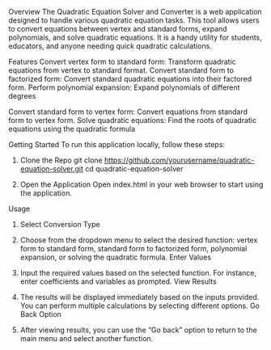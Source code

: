 Overview
The Quadratic Equation Solver and Converter is a web application designed to handle various quadratic equation tasks. This tool allows users to convert equations between vertex and standard forms, expand polynomials, and solve quadratic equations. It is a handy utility for students, educators, and anyone needing quick quadratic calculations.

Features
Convert vertex form to standard form: Transform quadratic equations from vertex to standard format.
Convert standard form to factorized form: Convert standard quadratic equations into their factored form.
Perform polynomial expansion: Expand polynomials of different degrees 

Convert standard form to vertex form: Convert equations from standard form to vertex form.
Solve quadratic equations: Find the roots of quadratic equations using the quadratic formula

Getting Started
To run this application locally, follow these steps:

1. Clone the Repo 
git clone https://github.com/yourusername/quadratic-equation-solver.git
cd quadratic-equation-solver

2.  Open the Application
Open index.html in your web browser to start using the application.

Usage
1. Select Conversion Type

2. Choose from the dropdown menu to select the desired function: vertex form to standard form, standard form to factorized form, polynomial expansion, or solving the quadratic formula.
Enter Values

3. Input the required values based on the selected function. For instance, enter coefficients and variables as prompted.
View Results

4. The results will be displayed immediately based on the inputs provided. You can perform multiple calculations by selecting different options.
Go Back Option

5. After viewing results, you can use the “Go back” option to return to the main menu and select another function.
